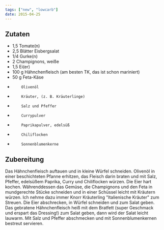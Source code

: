 ```yaml
---
tags: ["new", "lowcarb"]
date: 2015-04-25
---
```


## Zutaten
- 1,5     Tomate(n)
- 2,5     Blätter Eisbergsalat
- 1/4     Gurke(n)
- 2       Champignons, weiße
- 1,5     Ei(er)
- 100 g   Hähnchenfleisch (am besten TK, das ist schon mariniert)
- 50 g    Feta-Käse
-         Olivenöl
-         Kräuter, (z. B. Kräuterlinge)
-         Salz und Pfeffer
-         Currypulver
-         Paprikapulver, edelsüß
-         Chiliflocken
-         Sonnenblumenkerne

## Zubereitung
Das Hähnchenfleisch auftauen und in kleine Würfel schneiden.
Olivenöl in einer beschichteten Pfanne erhitzen, das Fleisch darin braten und mit Salz, Pfeffer, edelsüßem Paprika, Curry und Chiliflocken würzen. Die Eier hart kochen.
Währenddessen das Gemüse, die Champignons und den Feta in mundgerechte Stücke schneiden und in einer Schüssel leicht mit Kräutern würzen. Ich nehme dazu immer Knorr Kräuterling "Italienische Kräuter" zum Streuen. Die Eier abschrecken, in Würfel schneiden und zum Salat geben. Das gebratene Hähnchenfleisch heiß mit dem Bratfett (super Geschmack und erspart das Dressing!) zum Salat geben, dann wird der Salat leicht lauwarm. Mit Salz und Pfeffer abschmecken und mit Sonnenblumenkernen bestreut servieren.

